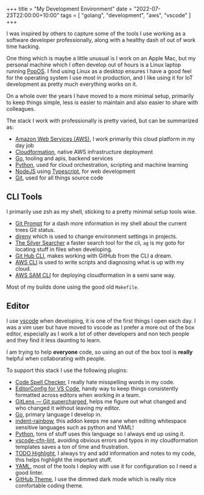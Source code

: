 +++
title = "My Development Environment"
date = "2022-07-23T22:00:00+10:00"
tags = [ "golang", "development", "aws", "vscode" ]
+++

I was inspired by others to capture some of the tools I use working as a software developer professionally, along with a healthy dash of out of work time hacking.

One thing which is maybe a little unusual is I work on an Apple Mac, but my personal machine which I often develop out of hours is a Linux laptop running [PopOS](https://pop.system76.com/). I find using Linux as a desktop ensures I have a good feel for the operating system I use most in production, and I like using it for IoT development as pretty much everything works on it.

On a whole over the years I have moved to a more minimal setup, primarily to keep things simple, less is easier to maintain and also easier to share with colleagues.

The stack I work with professionally is pretty varied, but can be summarized as:

* [Amazon Web Services (AWS)](https://aws.amazon.com/), I work primarily this cloud platform in my day job
* [Cloudformation](https://aws.amazon.com/cloudformation/), native AWS infrastructure deployment
* [Go](https://go.dev), tooling and apis, backend services
* [Python](https://www.python.org/), used for cloud orchestration, scripting and machine learning
* [NodeJS](https://nodejs.org/en/) using [Typescript](https://www.typescriptlang.org/), for web development
* [Git](https://git-scm.com/), used for all things source code

## CLI Tools

I primarily use zsh as my shell, sticking to a pretty minimal setup tools wise. 

* [Git Prompt](https://github.com/git/git/blob/master/contrib/completion/git-prompt.sh) for a dash more information in my shell about the current trees Git status.
* [direnv](https://direnv.net/) which is used to change environment settings in projects.
* [The Silver Searcher](https://github.com/ggreer/the_silver_searcher) a faster search tool for the cli, `ag` is my goto for locating stuff in files when developing.
* [Git Hub CLI](https://github.com/cli/cli), makes working with GitHub from the CLI a dream.
* [AWS CLI](https://awscli.amazonaws.com/v2/documentation/api/latest/index.html) is used to write scripts and diagnosing what is up with my cloud.
* [AWS SAM CLI](https://docs.aws.amazon.com/serverless-application-model/latest/developerguide/serverless-sam-cli-install.html) for deploying cloudformation in a semi sane way.

Most of my builds done using the good old `Makefile`.

## Editor

I use [vscode](https://code.visualstudio.com/) when developing, it is one of the first things I open each day. I was a vim user but have moved to vscode as I prefer a more out of the box editor, especially as I work a lot of other developers and non tech people and they find it less daunting to learn.

I am trying to help **everyone** code, so using an out of the box tool is **really** helpful when collaborating with people.

To support this stack I use the following plugins:

* [Code Spell Checker](https://marketplace.visualstudio.com/items?itemName=streetsidesoftware.code-spell-checker), I really hate misspelling words in my code.
* [EditorConfig for VS Code](https://marketplace.visualstudio.com/items?itemName=EditorConfig.EditorConfig), handy way to keep things consistently formatted across editors when working in a team.
* [GitLens — Git supercharged](https://marketplace.visualstudio.com/items?itemName=eamodio.gitlens), helps me figure out what changed and who changed it without leaving my editor.
* [Go](https://marketplace.visualstudio.com/items?itemName=golang.Go), primary language I develop in.
* [indent-rainbow](https://marketplace.visualstudio.com/items?itemName=oderwat.indent-rainbow), this addon keeps me sane when editing whitespace sensitive languages such as python and YAML!
* [Python](https://marketplace.visualstudio.com/items?itemName=ms-python.python), tons of stuff uses this language so I always end up using it.
* [vscode-cfn-lint](https://marketplace.visualstudio.com/items?itemName=kddejong.vscode-cfn-lint), avoiding obvious errors and typos in my cloudformation templates saves a ton of time and frustration.
* [TODO Highlight](https://marketplace.visualstudio.com/items?itemName=wayou.vscode-todo-highlight), I always try and add information and notes to my code, this helps highlight the important stuff.
* [YAML](https://marketplace.visualstudio.com/items?itemName=redhat.vscode-yaml), most of the tools I deploy with use it for configuration so I need a good linter.
* [GitHub Theme](https://marketplace.visualstudio.com/items?itemName=GitHub.github-vscode-theme), I use the dimmed dark mode which is really nice comfortable coding theme.